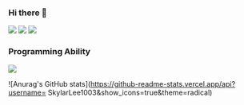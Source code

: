 ### Hi there 👋

<!--
**SkylarLee1003/SkylarLee1003** is a ✨ _special_ ✨ repository because its `README.md` (this file) appears on your GitHub profile.

Here are some ideas to get you started:
- 🔭 I’m currently working on ...
- 🌱 I’m currently learning ...
- 👯 I’m looking to collaborate on ...
- 🤔 I’m looking for help with ...
- 💬 Ask me about ...
- 📫 How to reach me: ...
- 😄 Pronouns: ...
- ⚡ Fun fact: ...
-->
<!-- 로고 자리 -->
<a href="https://skylarcoding.tistory.com/" target="_blank"><img src="https://img.shields.io/badge/Tistory-000000?style=for-the-badge&logo=Tistory&logoColor=#000000"/></a>
<a href="https://github.com/SkylarLee1003" target="_blank"><img src="https://img.shields.io/badge/GitHub-000000?style=for-the-badge&logo=GitHub&logoColor=#181717"/></a>
<a href="mailto:skylarlee1003@gmail.com" target="_blank"><img src="https://img.shields.io/badge/Gmail-000000?style=for-the-badge&logo=Gmail&logoColor=#EA4335"/></a>

<!-- 능력 -->
### Programming Ability
<img src="https://img.shields.io/badge/Tistory-000000?style=for-the-badge&logo=Tistory&logoColor=#000000"/>


![Anurag's GitHub stats](https://github-readme-stats.vercel.app/api?username=
SkylarLee1003&show_icons=true&theme=radical)
